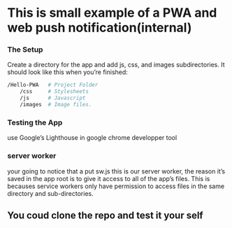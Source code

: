 # This is small example of a PWA and web push notification(internal)

### The Setup
Create a directory for the app and add js, css, and images subdirectories. It should look like this when you’re finished:

```bash
/Hello-PWA   # Project Folder
    /css     # Stylesheets
    /js      # Javascript
    /images  # Image files.
```
### Testing the App

use Google’s Lighthouse in google chrome developper tool

### server worker

your going to notice that a put sw.js this is our server worker, the reason it’s saved in the app root is to give it access to all of the app’s files.
This is becauses service workers only have permission to access files in the same directory and sub-directories.

## You coud clone the repo and test it your self
